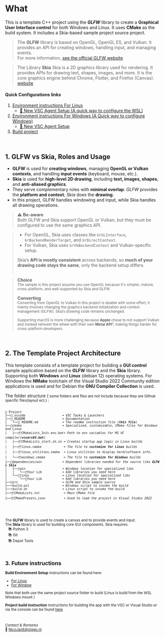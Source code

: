 # What

This is a template C++ project using the ***GLFW*** library to create a **Graphical User Interface control** for both Windows and Linux. It uses **CMake** as the build system. It includes a Skia-based sample project source project.

> The **GLFW** library is based on OpenGL, OpenGL ES, and Vulkan. It provides an API for creating windows, handling input, and managing events.  
> For more information, [see the official GLFW website](https://www.glfw.org/)


> The Library **Skia**
> Skia is a 2D graphics library used for rendering. It provides APIs for drawing text, shapes, images, and more.
> It is the core graphics engine behind Chrome, Flutter, and Firefox (Canvas). [website](https://skia.org/) 


#### Quick Configurations links

1. [Environment instructions For Linux](https://nicojane.github.io/WSL-Development-Stack-GLFW-Skia-CPP-Template/Howtos/setup_linux)
    - [💫 New VSC Agent Setup (A quick way to configure the WSL)](https://nicojane.github.io/WSL-Development-Stack-GLFW-Skia-CPP-Template/Howtos/VSC-AgentMode_lin)    
1. [Environment instructions For Windows (A Quick way to configure Windows)](https://nicojane.github.io/WSL-Development-Stack-GLFW-Skia-CPP-Template/Howtos/setup_win)    
    - [💫 New VSC Agent Setup](https://nicojane.github.io/WSL-Development-Stack-GLFW-Skia-CPP-Template/Howtos/VSC-AgentMode_win)    
1. [Build project](https://nicojane.github.io/WSL-Development-Stack-GLFW-Skia-CPP-Template/Howtos/building_project)

<br>

## 1. GLFW vs Skia,  Roles and Usage

- **GLFW** is used for **creating windows**, managing **OpenGL or Vulkan contexts**, and handling **input events** (keyboard, mouse, etc.).
- **Skia** is used for **high-level 2D drawing**, including **text, images, shapes**, and **anti-aliased graphics**.
- They serve complementary roles with **minimal overlap**: *GLFW* provides the **platform and context**; *Skia* does the **drawing**.
- In this project, GLFW handles windowing and input, while Skia handles all drawing operations.

>⚠️ **Be-aware**  
>Both GLFW and Skia support OpenGL or Vulkan, but they must be configured to use the same graphics API.

>- For OpenGL, Skia uses classes like `GrGLInterface`, `GrBackendRenderTarget`, and `GrDirectContext`.
>- For Vulkan, Skia uses `GrVkBackendContext` and Vulkan-specific setup.
>
>Skia’s **API is mostly consistent** across backends, so **much of your drawing code stays the same**, only the backend setup differs.
> <br> <br>
 
> **Choice** <br>
><small>
>The sample is this project assume you use  OpenGL because it's simpler, mature, cross-platform, and  well-supported by Skia and GLFW.
> </small>
>
> **Converting** <br>
><small>
>Converting from OpenGL to Vulkan in this project is doable with some effort; it mainly involves changing the graphics backend initialization and context management (GLFW). Skia’s drawing code remains unchanged.  
>
>Supporting macOS is more challenging because **Apple** chose to not support Vulkan and instead reinvent the wheel with their own **Metal API***, making things harder for cross-platform developers.
> </small> <br>  

<br>

## 2. The Template Project Architecture

This template consists of a template project for building a **GUI control** sample application based on the **GLFW** library and the **Skia** library. Supporting both **Windows**  and **Linux** (debian 12) operating systems. For Windows the **NMake** toolchain of the  Visual Studio 2022 Community edition applications is used and for Debian the **GNU Compiler Collection** is used.

The folder structure (<small> some folders and files are not include because they are Github specific files(layout ect.) :

<pre><code>
📁 Project  
├──📂.vscode                    ➜ <i>VSC Tasks & Launchers </i>
├──📂_README                    ➜ <i>Documentation </i>
│   └──🧾 README.md             ➜ <i>The readme instruction file (<b>this file</b>)</i>
├──📂cmake                      ➜ <i>Specialized, customizable, CMake files for Windows and Linux </i>
│   ├──📦CMakeLists_Init-env.bat➜ <i>Path to env variables for MS VC compiler(<b>vcvars64.bat</b>)</i>
│   ├──📦CMakeLists_start.sh.in ➜ <i>Creates startup app logic in Linux builds  </i>
│   ├──📦linux.cmake            ➜ <i>The file to <b>customize for Linux</b> builds  </i>
│   ├──📦linux_utilities.cmake  ➜ <i>Linux utilities to display hard/software info.  </i>
│   └──📦windows.cmake          ➜ <i>The file to <b>customize for Windows</b> builds  </i>
├──📂dependencies/win           ➜ <i>Dependent libraries needed for the source like <b>GLFW</b> & <b>Skia</b></i>
│   ├──📂win                    ➜ <i>Windows location for specialized libs </i>
│   │   └──📂Your Lib           ➜ <i>Add libraries you need here </i>
│   └──📂linux                  ➜ <i>Linux location for specialized libs </i>
│       └──📂Your Lib           ➜ <i>Add libraries you need here </i>
├──📂src                        ➜ <i>GLFW and Skia sample source</i>
├──⚡build.ps1                  ➜ <i>Windows script to invoke the build</i>
├──⚡build.sh                   ➜ <i>Linux script to invoke the build</i>
├──📦CMakeLists.txt             ➜ <i>Main CMake file</i>
├──📦CMakePresets.json          ➜ <i>Used to load the project in Visual Studio 2022</i>




</code></pre>

The **GLFW** library is used to create a canvas and to provide events and input.  
The **Skia** library is used for building core GUI components. Skia requires:  
&nbsp;&nbsp; 📚  Python 3  
&nbsp;&nbsp; 📚  Git  
&nbsp;&nbsp; 📚  Depot Tools  

<br>

## 3. Future instructions

**Build Environment Setup** instructions can be found here:

- [For Linux](https://nicojane.github.io/WSL-Development-Stack-GLFW-Skia-CPP-Template/Howtos/setup_linux)
- [For Window](https://nicojane.github.io/WSL-Development-Stack-GLFW-Skia-CPP-Template/Howtos/setup_win)

Note that both use the same project source folder to build (Linux is build from the WSL Windows mount )

**Project build instruction** instructions for building the app with the  VSC or Visual Studio or via the console can be found [here](https://nicojane.github.io/WSL-Development-Stack-GLFW-Skia-CPP-Template/Howtos/building_project)

<br>


*Contact & Remarks*  
📧 NicoJanE@ziggo.nl
